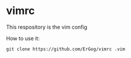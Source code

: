 # vimrc

This respository is the vim config

How to use it:

`
git clone https://github.com/ErGog/vimrc .vim
`
